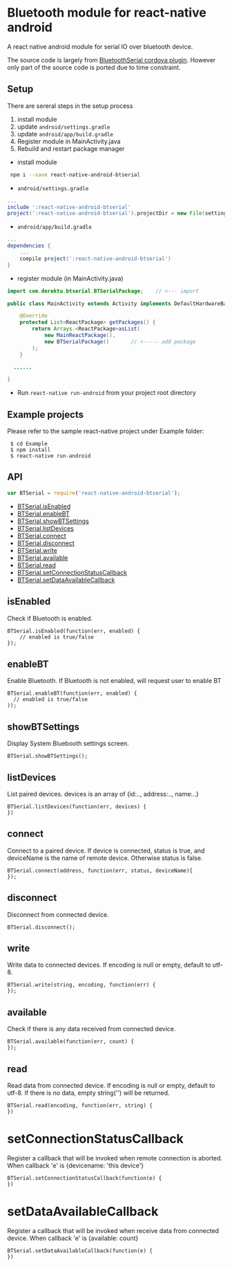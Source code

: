 # Bluetooth module for react-native android

A react native android module for serial IO over bluetooth device.

The source code is largely from [BluetoothSerial cordova plugin](https://github.com/don/BluetoothSerial).
However only part of the source code is ported due to time constraint.

## Setup

There are sereral steps in the setup process

1. install module
2. update `android/settings.gradle`
3. update `android/app/build.gradle`
4. Register module in MainActivity.java
5. Rebuild and restart package manager


* install module

```bash
 npm i --save react-native-android-btserial
```

* `android/settings.gradle`

```gradle
...
include ':react-native-android-btserial'
project(':react-native-android-btserial').projectDir = new File(settingsDir, '../node_modules/react-native-android-btserial')
```

* `android/app/build.gradle`

```gradle
...
dependencies {
    ...
    compile project(':react-native-android-btserial')
}
```

* register module (in MainActivity.java)

```java
import com.derektu.btserial.BTSerialPackage;    // <--- import

public class MainActivity extends Activity implements DefaultHardwareBackBtnHandler {

    @Override
    protected List<ReactPackage> getPackages() {
        return Arrays.<ReactPackage>asList(
            new MainReactPackage(),
            new BTSerialPackage()       // <----- add package
        );
    }

  ......

}
```
* Run `react-native run-android` from your project root directory

## Example projects

Please refer to the sample react-native project under Example folder:

```
 $ cd Example
 $ npm install
 $ react-native run-android
```


## API

```js
var BTSerial = require('react-native-android-btserial');
```

- [BTSerial.isEnabled](#isEnabled)
- [BTSerial.enableBT](#enableBT)
- [BTSerial.showBTSettings](#showBTSettings)
- [BTSerial.listDevices](#listDevices)
- [BTSerial.connect](#connect)
- [BTSerial.disconnect](#disconnect)
- [BTSerial.write](#write)
- [BTSerial.available](#available)
- [BTSerial.read](#read)
- [BTSerial.setConnectionStatusCallback](#setConnectionStatusCallback)
- [BTSerial.setDataAvailableCallback](#setDataAvailableCallback)


## isEnabled

Check if Bluetooth is enabled.

    BTSerial.isEnabled(function(err, enabled) {
        // enabled is true/false
    });

## enableBT

Enable Bluetooth. If Bluetooth is not enabled, will request user to enable BT

    BTSerial.enableBT(function(err, enabled) {
      // enabled is true/false
    ));

## showBTSettings

Display System Bluebooth settings screen.

    BTSerial.showBTSettings();

## listDevices

List paired devices. devices is an array of {id:.., address:.., name:..}

    BTSerial.listDevices(function(err, devices) {
    })

## connect

Connect to a paired device. If device is connected, status is true, and deviceName is the
name of remote device. Otherwise status is false.

    BTSerial.connect(address, function(err, status, deviceName){
    });

## disconnect

Disconnect from connected device.

    BTSerial.disconnect();

## write

Write data to connected devices. If encoding is null or empty, default to utf-8.

    BTSerial.write(string, encoding, function(err) {
    });

## available

Check if there is any data received from connected device.

    BTSerial.available(function(err, count) {
    });

## read

Read data from connected device. If encoding is null or empty, default to utf-8.
If there is no data, empty string('') will be returned.

    BTSerial.read(encoding, function(err, string) {
    })

# setConnectionStatusCallback

Register a callback that will be invoked when remote connection is aborted. When callback 'e' is
{devicename: 'this device'}

    BTSerial.setConnectionStatusCallback(function(e) {
    })

# setDataAvailableCallback

Register a callback that will be invoked when receive data from connected device. When callback 'e' is
{available: count}

    BTSerial.setDataAvailableCallback(function(e) {
    })
